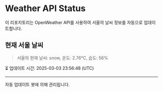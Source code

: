 
# Weather API Status

이 리포지토리는 OpenWeather API를 사용하여 서울의 날씨 정보를 자동으로 업데이트합니다.

## 현재 서울 날씨
> 서울의 현재 날씨: snow, 온도: 2.76°C, 습도: 56%

⏳ 업데이트 시간: 2025-03-03 23:56:48 (UTC)

---
자동 업데이트 봇에 의해 관리됩니다.
